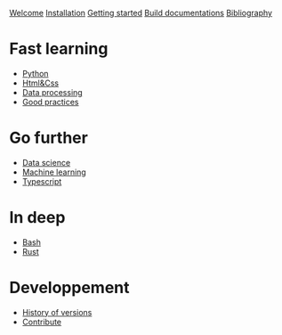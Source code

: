 
[Welcome](welcome.md)
[Installation](empty.md)
[Getting started]()
[Build documentations]()
[Bibliography](biblio.md)

# Fast learning

- [Python](python.md)
- [Html&Css]()
- [Data processing]()
- [Good practices]()

# Go further

- [Data science]()
- [Machine learning]()
- [Typescript]()

# In deep

- [Bash](bash.md)
- [Rust]()

# Developpement

- [History of versions]()
- [Contribute]()
